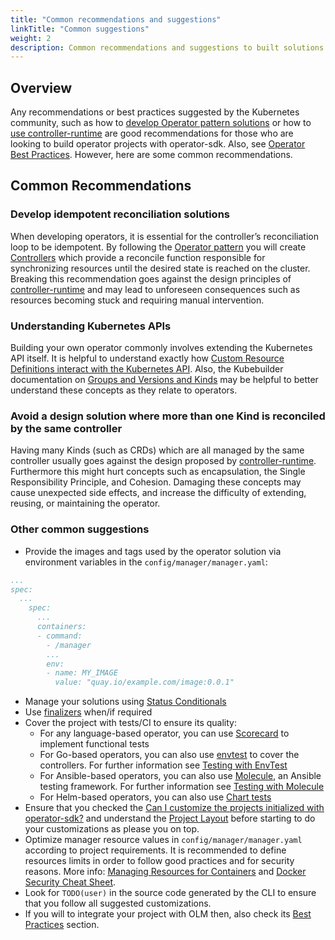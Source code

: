 ```yaml
---
title: "Common recommendations and suggestions"
linkTitle: "Common suggestions"
weight: 2
description: Common recommendations and suggestions to built solutions with Operator SDK
---
```


## Overview

Any recommendations or best practices suggested by the Kubernetes community, such as how to [develop Operator pattern solutions][operator-pattern] or how to [use controller-runtime][controller-runtime] are good recommendations for those who are looking to build operator projects with operator-sdk. Also, see [Operator Best Practices][operator-best-practices]. However, here are some common recommendations.

## Common Recommendations

### Develop idempotent reconciliation solutions

When developing operators, it is essential for the controller’s reconciliation loop to be idempotent. By following the [Operator pattern][operator-pattern] you will create [Controllers](https://kubernetes.io/docs/concepts/architecture/controller/) which provide a reconcile function responsible for synchronizing resources until the desired state is reached on the cluster. Breaking this recommendation goes against  the design principles of [controller-runtime][controller-runtime] and may lead to unforeseen consequences such as resources becoming stuck and requiring manual intervention.

### Understanding Kubernetes APIs

Building your own operator commonly involves extending the Kubernetes API itself. It is helpful to understand exactly how [Custom Resource Definitions interact with the Kubernetes API][k8s-crd-doc]. Also, the Kubebuilder documentation on [Groups and Versions and Kinds][kb-gkv] may be helpful to better understand these concepts as they relate to operators.

### Avoid a design solution where more than one Kind is reconciled by the same controller

Having many Kinds (such as CRDs) which are all managed by the same controller usually goes against the design proposed by [controller-runtime][controller-runtime]. Furthermore this might hurt concepts such as encapsulation, the Single Responsibility Principle, and Cohesion. Damaging these concepts may cause unexpected side effects, and increase the difficulty of extending, reusing, or maintaining the operator.

### Other common suggestions

- Provide the images and tags used by the operator solution via environment variables in the `config/manager/manager.yaml`: 

```yaml
...
spec:
  ...
    spec:
      ...
      containers:
      - command:
        - /manager
        ...
        env:
        - name: MY_IMAGE
          value: "quay.io/example.com/image:0.0.1"
```

- Manage your solutions using [Status Conditionals][status-conditionals] 
- Use [finalizers][finalizers] when/if required 
- Cover the project with tests/CI to ensure its quality:
    - For any language-based operator, you can use [Scorecard][scorecard] to implement functional tests
    - For Go-based operators, you can also use [envtest][envtest] to cover the controllers. For further information see [Testing with EnvTest][testing-with-envtest]
    - For Ansible-based operators, you can also use [Molecule][molecule], an Ansible testing framework. For further information see [Testing with Molecule][molecule-tests]
    - For Helm-based operators, you can also use [Chart tests][helm-chart-tests]
- Ensure that you checked the [Can I customize the projects initialized with operator-sdk?][faq] and understand the [Project Layout][project-layout] before starting to do your customizations as please you on top.
- Optimize manager resource values in `config/manager/manager.yaml` according to project requirements. It is recommended to define resources limits in order to follow good practices and for security reasons. More info: [Managing Resources for Containers][k8s-manage-resources] and [Docker Security Cheat Sheet][docker-cheats].
- Look for `TODO(user)` in the source code generated by the CLI to ensure that you follow all suggested customizations.
- If you will to integrate your project with OLM then, also check its [Best Practices][olm-best-practices] section.
 
[env-test]: https://pkg.go.dev/sigs.k8s.io/controller-runtime/pkg/envtest
[scorecard]: /docs/testing-operators/scorecard/
[testing-with-envtest]: /docs/building-operators/golang/testing
[olm-best-practices]: https://olm.operatorframework.io/docs/best-practices/
[finalizers]: /docs/building-operators/golang/advanced-topics/#handle-cleanup-on-deletion
[status-conditionals]: https://github.com/kubernetes/community/blob/master/contributors/devel/sig-architecture/api-conventions.md#typical-status-properties
[faq]: /docs/faqs/#can-i-customize-the-projects-initialized-with-operator-sdk
[project-layout]: /docs/overview/project-layout
[controller-runtime]: https://github.com/kubernetes-sigs/controller-runtime
[k8s-crd-doc]: https://kubernetes.io/docs/tasks/extend-kubernetes/custom-resources/custom-resource-definitions/
[operator-best-practices]: /docs/best-practices/best-practices
[kb-gkv]: https://book.kubebuilder.io/cronjob-tutorial/gvks.html
[operator-pattern]: https://kubernetes.io/docs/concepts/extend-kubernetes/operator/
[molecule]: https://molecule.readthedocs.io/en/latest/
[molecule-tests]: /docs/building-operators/ansible/testing-guide
[helm-chart-tests]: https://helm.sh/docs/topics/chart_tests/
[envtest]: https://pkg.go.dev/sigs.k8s.io/controller-runtime/pkg/envtest
[docker-cheats]: https://cheatsheetseries.owasp.org/cheatsheets/Docker_Security_Cheat_Sheet.html#rule-7-limit-resources-memory-cpu-file-descriptors-processes-restarts
[k8s-manage-resources]: https://kubernetes.io/docs/concepts/configuration/manage-resources-containers/
